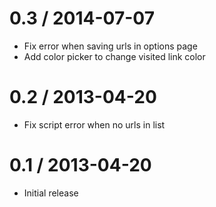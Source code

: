 0.3 / 2014-07-07
================
  * Fix error when saving urls in options page
  * Add color picker to change visited link color

0.2 / 2013-04-20
================
  * Fix script error when no urls in list

0.1 / 2013-04-20
================
  * Initial release

